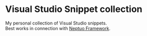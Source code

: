 # Visual Studio Snippet collection
My personal collection of Visual Studio snippets. <br />
Best works in connection with [Neptuo Framework](https://github.com/neptuo/Framework).
